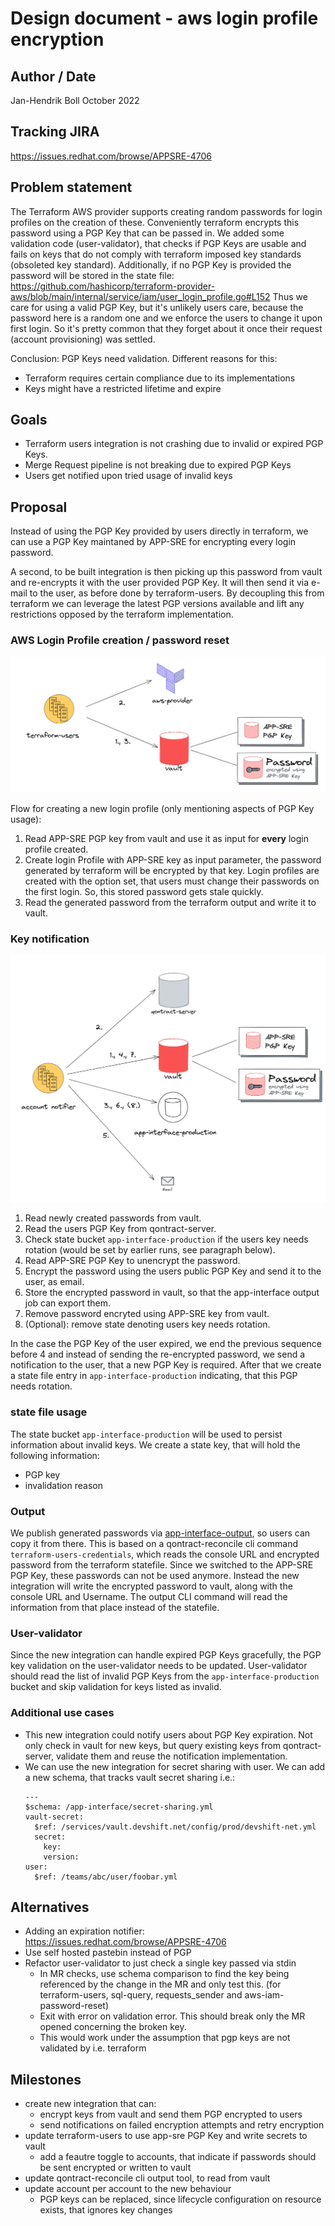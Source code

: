 # Design document - aws login profile encryption

## Author / Date

Jan-Hendrik Boll
October 2022

## Tracking JIRA

https://issues.redhat.com/browse/APPSRE-4706

## Problem statement

The Terraform AWS provider supports creating random passwords for login profiles on the creation of these. Conveniently terraform encrypts this password using a PGP Key that can be passed in. We added some validation code (user-validator), that checks if PGP Keys are usable and fails on keys that do not comply with terraform imposed key standards (obsoleted key standard).
Additionally, if no PGP Key is provided the password will be stored in the state file: https://github.com/hashicorp/terraform-provider-aws/blob/main/internal/service/iam/user_login_profile.go#L152
Thus we care for using a valid PGP Key, but it's unlikely users care, because the password here is a random one and we enforce the users to change it upon first login. So it's pretty common that they forget about it once their request (account provisioning) was settled.

Conclusion: PGP Keys need validation. Different reasons for this:

* Terraform requires certain compliance due to its implementations
* Keys might have a restricted lifetime and expire

## Goals

* Terraform users integration is not crashing due to invalid or expired PGP Keys.
* Merge Request pipeline is not breaking due to expired PGP Keys
* Users get notified upon tried usage of invalid keys

## Proposal

Instead of using the PGP Key provided by users directly in terraform, we can use a PGP Key maintaned by APP-SRE for encrypting every login password. 

A second, to be built integration is then picking up this password from vault and re-encrypts it with the user provided PGP Key. It will then send it via e-mail to the user, as before done by terraform-users. By decoupling this from terraform we can leverage the latest PGP versions available and lift any restrictions opposed by the terraform implementation.

### AWS Login Profile creation / password reset

![](images/pgp-terraform-users.png)

Flow for creating a new login profile (only mentioning aspects of PGP Key usage):

 1. Read APP-SRE PGP key from vault and use it as input for **every** login profile created.
 1. Create login Profile with APP-SRE key as input parameter, the password generated by terraform will be encrypted by that key. Login profiles are created with the option set, that users must change their passwords on the first login. So, this stored password gets stale quickly.
 1. Read the generated password from the terraform output and write it to vault.


### Key notification

![](images/pgp-account-notifier.png)

 1. Read newly created passwords from vault.
 2. Read the users PGP Key from qontract-server.
 3. Check state bucket `app-interface-production` if the users key needs rotation (would be set by earlier runs, see paragraph below).
 4. Read APP-SRE PGP Key to unencrypt the password.
 5. Encrypt the password using the users public PGP Key and send it to the user, as email.
 6. Store the encrypted password in vault, so that the app-interface output job can export them.
 7. Remove password encryted using APP-SRE key from vault.
 8. (Optional): remove state denoting users key needs rotation.


In the case the PGP Key of the user expired, we end the previous sequence before 4 and instead of sending the re-encrypted password, we send a notification to the user, that a new PGP Key is required. After that we create a state file entry in `app-interface-production` indicating, that this PGP needs rotation.

### state file usage

The state bucket `app-interface-production` will be used to persist information about invalid keys. We create a state key, that will hold the following information:

 * PGP key
 * invalidation reason 

### Output 

We publish generated passwords via [app-interface-output](https://gitlab.cee.redhat.com/service/app-interface-output/-/blob/master/terraform-users-credentials.md), so users can copy it from there. This is based on a qontract-reconcile cli command `terraform-users-credentials`, which reads the console URL and encrypted password from the terraform statefile. Since we switched to the APP-SRE PGP Key, these passwords can not be used anymore. Instead the new integration will write the encrypted password to vault, along with the console URL and Username. The output CLI command will read the information from that place instead of the statefile.

### User-validator

Since the new integration can handle expired PGP Keys gracefully, the PGP key validation on the user-validator needs to be updated. User-validator should read the list of invalid PGP Keys from the `app-interface-production` bucket and skip validation for keys listed as invalid.

### Additional use cases

* This new integration could notify users about PGP Key expiration. Not only check in vault for new keys, but query existing keys from qontract-server, validate them and reuse the notification implementation.
* We can use the new integration for secret sharing with user. We can add a new schema, that tracks vault secret sharing i.e.:
  ```
  ---
  $schema: /app-interface/secret-sharing.yml
  vault-secret:
    $ref: /services/vault.devshift.net/config/prod/devshift-net.yml
    secret:
      key:
      version:
  user: 
    $ref: /teams/abc/user/foobar.yml
  ```

## Alternatives

* Adding an expiration notifier: https://issues.redhat.com/browse/APPSRE-4706
* Use self hosted pastebin instead of PGP
* Refactor user-validator to just check a single key passed via stdin
  * In MR checks, use schema comparison to find the key being referenced by the change in the MR and only test this. (for terraform-users, sql-query, requests_sender and aws-iam-password-reset)
  * Exit with error on validation error. This should break only the MR opened concerning the broken key.
  * This would work under the assumption that pgp keys are not validated by i.e. terraform

## Milestones

* create new integration that can:
  * encrypt keys from vault and send them PGP encrypted to users
  * send notifications on failed encryption attempts and retry encryption
* update terraform-users to use app-sre PGP Key and write secrets to vault
  * add a feautre toggle to accounts, that indicate if passwords should be sent encrypted or written to vault
* update qontract-reconcile cli output tool, to read from vault
* update account per account to the new behaviour
  * PGP keys can be replaced, since lifecycle configuration on resource exists, that ignores key changes
